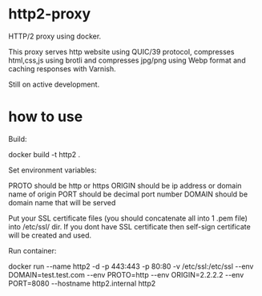 # http2-proxy

HTTP/2 proxy using docker.

This proxy serves http website using QUIC/39 protocol, compresses html,css,js using brotli and compresses jpg/png using Webp format and caching responses with Varnish.

Still on active development.

# how to use

Build:

docker build -t http2 .

Set environment variables:

PROTO should be http or https
ORIGIN should be ip address or domain name of origin
PORT should be decimal port number
DOMAIN should be domain name that will be served

Put your SSL certificate files (you should concatenate all into 1 .pem file) into /etc/ssl/ dir.
If you dont have SSL certificate then self-sign certificate will be created and used.

Run container:

docker run --name http2 -d -p 443:443 -p 80:80 -v /etc/ssl:/etc/ssl --env DOMAIN=test.test.com --env PROTO=http --env ORIGIN=2.2.2.2 --env PORT=8080 --hostname http2.internal http2
